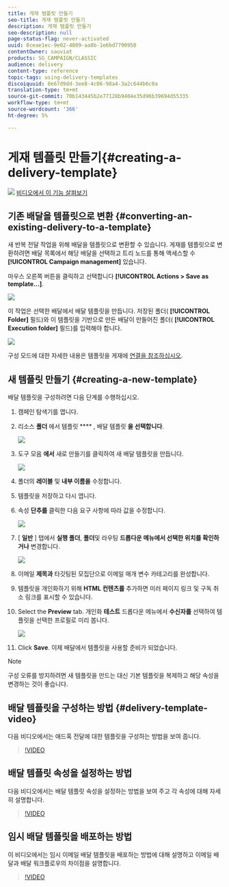 ```yaml
---
title: 게재 템플릿 만들기
seo-title: 게재 템플릿 만들기
description: 게재 템플릿 만들기
seo-description: null
page-status-flag: never-activated
uuid: 8ceae1ec-9e02-4809-aa8b-1e6bd7790950
contentOwner: sauviat
products: SG_CAMPAIGN/CLASSIC
audience: delivery
content-type: reference
topic-tags: using-delivery-templates
discoiquuid: 0e67d9dd-3ee8-4c06-98a4-3a2c644b6c0a
translation-type: tm+mt
source-git-commit: 70b143445b2e77128b9404e35d96b39694d55335
workflow-type: tm+mt
source-wordcount: '366'
ht-degree: 5%

---
```



# 게재 템플릿 만들기{#creating-a-delivery-template}

![](assets/do-not-localize/how-to-video.png) [비디오에서 이 기능 살펴보기](#delivery-template-video)

## 기존 배달을 템플릿으로 변환 {#converting-an-existing-delivery-to-a-template}

새 반복 전달 작업을 위해 배달을 템플릿으로 변환할 수 있습니다. 게재를 템플릿으로 변환하려면 배달 목록에서 해당 배달을 선택하고 트리 노드를 통해 액세스할 수 **[!UICONTROL Campaign management]** 있습니다.

마우스 오른쪽 버튼을 클릭하고 선택합니다 **[!UICONTROL Actions > Save as template...]**.

![](assets/s_ncs_user_campaign_save_as_scenario.png)

이 작업은 선택한 배달에서 배달 템플릿을 만듭니다. 저장된 폴더( **[!UICONTROL Folder]** 필드)와 이 템플릿을 기반으로 만든 배달이 만들어진 폴더( **[!UICONTROL Execution folder]** 필드)를 입력해야 합니다.

![](assets/s_ncs_user_campaign_save_as_scenario_a.png)

구성 모드에 대한 자세한 내용은 템플릿을 게재에 [연결을 참조하십시오](../../delivery/using/creating-a-delivery-from-a-template.md#linking-the-template-to-a-delivery).

## 새 템플릿 만들기 {#creating-a-new-template}

배달 템플릿을 구성하려면 다음 단계를 수행하십시오.

1. 캠페인 탐색기를 엽니다.
1. 리소스 **폴더** 에서 템플릿 **** , 배달 템플릿 **을 선택합니다**.

   ![](assets/delivery_template_1.png)

1. 도구 모음 **에서** 새로 만들기를 클릭하여 새 배달 템플릿을 만듭니다.

   ![](assets/delivery_template_2.png)

1. 폴더의 **레이블** 및 **내부 이름을** 수정합니다.
1. 템플릿을 저장하고 다시 엽니다.
1. 속성 **단추를** 클릭한 다음 요구 사항에 따라 값을 수정합니다.

   ![](assets/delivery_template_3.png)

1. [ **일반** ] 탭에서 **실행 폴더**, **폴더**&#x200B;및 라우팅 **드롭다운 메뉴에서 선택한 위치를 확인하거나** 변경합니다.

   ![](assets/delivery_template_4.png)

1. 이메일 **제목과** 타깃팅된 모집단으로 이메일 매개 변수 카테고리를 완성합니다.
1. 템플릿을 개인화하기 위해 **HTML 컨텐츠를** 추가하면 미러 페이지 링크 및 구독 취소 링크를 표시할 수 있습니다.
1. Select the **Preview** tab. 개인화 **테스트** 드롭다운 메뉴에서 **수신자를** 선택하여 템플릿을 선택한 프로필로 미리 봅니다.

   ![](assets/delivery_template_5.png)

1. Click **Save**. 이제 배달에서 템플릿을 사용할 준비가 되었습니다.

>[!NOTE]
>
>구성 오류를 방지하려면 새 템플릿을 만드는 대신 기본 템플릿을 복제하고 해당 속성을 변경하는 것이 좋습니다.

## 배달 템플릿을 구성하는 방법 {#delivery-template-video}

다음 비디오에서는 애드혹 전달에 대한 템플릿을 구성하는 방법을 보여 줍니다.

>[!VIDEO](https://video.tv.adobe.com/v/24066?quality=12)

## 배달 템플릿 속성을 설정하는 방법

다음 비디오에서는 배달 템플릿 속성을 설정하는 방법을 보여 주고 각 속성에 대해 자세히 설명합니다.

>[!VIDEO](https://video.tv.adobe.com/v/24067?quality=12)

## 임시 배달 템플릿을 배포하는 방법

이 비디오에서는 임시 이메일 배달 템플릿을 배포하는 방법에 대해 설명하고 이메일 배달과 배달 워크플로우의 차이점을 설명합니다.

>[!VIDEO](https://video.tv.adobe.com/v/24065?quality=12)

